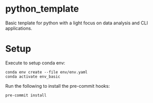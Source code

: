 # python_template
Basic tenplate for python with a light focus on data analysis and CLI applications.


# Setup
Execute to setup conda env:
```
conda env create --file env/env.yaml
conda activate env_basic
```


Run the following to install the pre-commit hooks:
```
pre-commit install
```
